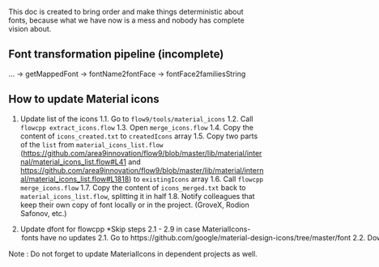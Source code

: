 This doc is created to bring order and make things deterministic about fonts, because what we have now is a mess and nobody has complete vision about.

Font transformation pipeline (incomplete)
-----------------------------------------

… → getMappedFont → fontName2fontFace → fontFace2familiesString


How to update Material icons
-----------------------------------------

1. Update list of the icons
	1.1. Go to `flow9/tools/material_icons`
	1.2. Call `flowcpp extract_icons.flow`
	1.3. Open `merge_icons.flow`
	1.4. Copy the content of `icons_created.txt` to `createdIcons` array
	1.5. Copy two parts of the `list` from `material_icons_list.flow` (https://github.com/area9innovation/flow9/blob/master/lib/material/internal/material_icons_list.flow#L41 and https://github.com/area9innovation/flow9/blob/master/lib/material/internal/material_icons_list.flow#L1818) to `existingIcons` array
	1.6. Call `flowcpp merge_icons.flow`
	1.7. Copy the content of `icons_merged.txt` back to `material_icons_list.flow`, splitting it in half
	1.8. Notify colleagues that keep their own copy of font locally or in the project. (GroveX, Rodion Safonov, etc.)

2. Update dfont for flowcpp
	*Skip steps 2.1 - 2.9 in case MaterialIcons-<option> fonts have no updates
	2.1. Go to https://github.com/google/material-design-icons/tree/master/font
	2.2. Download `MaterialIcons-Regular.ttf`
	2.3. Go to `flow9/platforms/qt/bin/fontconvertor`
	2.4. Move `MaterialIcons-Regular.ttf` to current directory
	2.5. Call `FlowFontConvertor.exe -x MaterialIcons-Regular.ttf`
	2.6. Cut generated `*.xmf` and `index.dat` to `flow9/resources/dfont/MaterialIcons`
	2.7. Download .otf for other 4 types
	2.8. Convert drom .otf to .ttf, using any font convertor (for example, https://cloudconvert.com/ttf-to-woff2)
	2.9. Repeat 2.3 - 2.6, changing font name
	2.10. Go to https://github.com/google/material-design-icons/tree/master/variablefont
	2.11. Download .ttf files for 3 types of Material Symbols
	2.12. Repeat 2.3 - 2.6, changing font name

Note : Do not forget to update MaterialIcons in dependent projects as well.